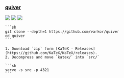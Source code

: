 ### [quiver](https://github.com/varkor/quiver)

![](https://img.shields.io/github/license/varkor/quiver?style=flat-square) ![](https://img.shields.io/github/last-commit/scillidan/quiver/master?label=last%20commit%20(fork)&style=flat-square) ![](https://img.shields.io/badge/GitHub%20Pages-121013?logo=github&logoColor=white)

````{tab} From source
```sh
git clone --depth=1 https://github.com/varkor/quiver
cd quiver
```

1. Download `zip` form [KaTeX - Releases] (https://github.com/KaTeX/KaTeX/releases).
2. Decompress and move `katex/` into `src/`

```sh
serve -s src -p 4321
```
````